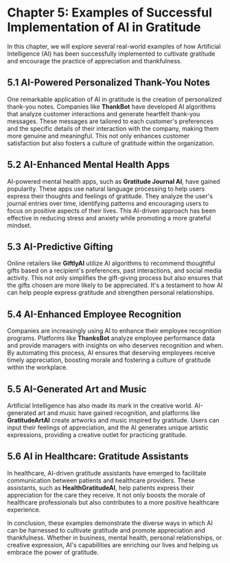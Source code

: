 Chapter 5: Examples of Successful Implementation of AI in Gratitude
===================================================================

In this chapter, we will explore several real-world examples of how Artificial Intelligence (AI) has been successfully implemented to cultivate gratitude and encourage the practice of appreciation and thankfulness.

5.1 AI-Powered Personalized Thank-You Notes
-------------------------------------------

One remarkable application of AI in gratitude is the creation of personalized thank-you notes. Companies like **ThankBot** have developed AI algorithms that analyze customer interactions and generate heartfelt thank-you messages. These messages are tailored to each customer's preferences and the specific details of their interaction with the company, making them more genuine and meaningful. This not only enhances customer satisfaction but also fosters a culture of gratitude within the organization.

5.2 AI-Enhanced Mental Health Apps
----------------------------------

AI-powered mental health apps, such as **Gratitude Journal AI**, have gained popularity. These apps use natural language processing to help users express their thoughts and feelings of gratitude. They analyze the user's journal entries over time, identifying patterns and encouraging users to focus on positive aspects of their lives. This AI-driven approach has been effective in reducing stress and anxiety while promoting a more grateful mindset.

5.3 AI-Predictive Gifting
-------------------------

Online retailers like **GiftlyAI** utilize AI algorithms to recommend thoughtful gifts based on a recipient's preferences, past interactions, and social media activity. This not only simplifies the gift-giving process but also ensures that the gifts chosen are more likely to be appreciated. It's a testament to how AI can help people express gratitude and strengthen personal relationships.

5.4 AI-Enhanced Employee Recognition
------------------------------------

Companies are increasingly using AI to enhance their employee recognition programs. Platforms like **ThanksBot** analyze employee performance data and provide managers with insights on who deserves recognition and when. By automating this process, AI ensures that deserving employees receive timely appreciation, boosting morale and fostering a culture of gratitude within the workplace.

5.5 AI-Generated Art and Music
------------------------------

Artificial Intelligence has also made its mark in the creative world. AI-generated art and music have gained recognition, and platforms like **GratitudeArtAI** create artworks and music inspired by gratitude. Users can input their feelings of appreciation, and the AI generates unique artistic expressions, providing a creative outlet for practicing gratitude.

5.6 AI in Healthcare: Gratitude Assistants
------------------------------------------

In healthcare, AI-driven gratitude assistants have emerged to facilitate communication between patients and healthcare providers. These assistants, such as **HealthGratitudeAI**, help patients express their appreciation for the care they receive. It not only boosts the morale of healthcare professionals but also contributes to a more positive healthcare experience.

In conclusion, these examples demonstrate the diverse ways in which AI can be harnessed to cultivate gratitude and promote appreciation and thankfulness. Whether in business, mental health, personal relationships, or creative expression, AI's capabilities are enriching our lives and helping us embrace the power of gratitude.
